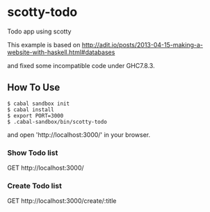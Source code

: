 # scotty-todo

Todo app using scotty

This example is based on
http://adit.io/posts/2013-04-15-making-a-website-with-haskell.html#databases

and fixed some incompatible code under GHC7.8.3.

## How To Use

```
$ cabal sandbox init
$ cabal install
$ export PORT=3000
$ .cabal-sandbox/bin/scotty-todo
```

and  open 'http://localhost:3000/' in your browser.

### Show Todo list
GET http://localhost:3000/

### Create Todo list
GET http://localhost:3000/create/:title
